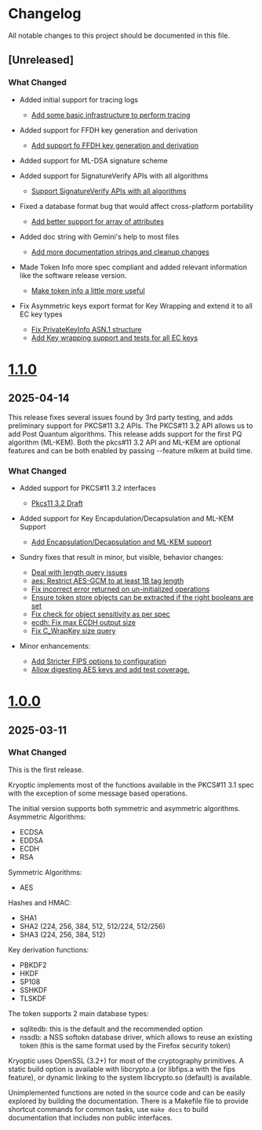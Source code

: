 # Changelog

All notable changes to this project should be documented in this file.

## [Unreleased]

### What Changed

* Added initial support for tracing logs
  - [Add some basic infrastructure to perform
     tracing](https://github.com/latchset/kryoptic/pull/259)

* Added support for FFDH key generation and derivation
  - [Add support fo FFDH key generation and
     derivation](https://github.com/latchset/kryoptic/pull/257)

* Added support for ML-DSA signature scheme

* Added support for SignatureVerify APIs with all algorithms
  - [Support SignatureVerify APIs with all
     algorithms](https://github.com/latchset/kryoptic/pull/216)

* Fixed a database format bug that would affect cross-platform portability
  - [Add better support for array of
     attributes](https://github.com/latchset/kryoptic/pull/219)

* Added doc string with Gemini's help to most files
  - [Add more documentation strings and cleanup
     changes](https://github.com/latchset/kryoptic/pull/229)

* Made Token Info more spec compliant and added relevant information like the
  software release version.
  - [Make token info a little more
     useful](https://github.com/latchset/kryoptic/pull/237)

* Fix Asymmetric keys export format for Key Wrapping and extend it to all EC key
  types
  - [Fix PrivateKeyInfo ASN.1
     structure](https://github.com/latchset/kryoptic/pull/238)
  - [Add Key wrapping support and tests for all EC
     keys](https://github.com/latchset/kryoptic/pull/239)

# [1.1.0]
## 2025-04-14

This release fixes several issues found by 3rd party testing, and adds
preliminary support for PKCS#11 3.2 APIs.
The PKCS#11 3.2 API allows us to add Post Quantum algorithms.
This release adds support for the first PQ algorithm (ML-KEM).
Both the pkcs#11 3.2 API and ML-KEM are optional features and can be
both enabled by passing --feature mlkem at build time.

### What Changed

* Added support for PKCS#11 3.2 interfaces
  - [Pkcs11 3.2 Draft](https://github.com/latchset/kryoptic/pull/149)

* Added support for Key Encapdulation/Decapsulation and ML-KEM Support
  - [Add Encapsulation/Decapsulation and ML-KEM
     support](https://github.com/latchset/kryoptic/pull/197)

* Sundry fixes that result in minor, but visible, behavior changes:
  - [Deal with length query
     issues](https://github.com/latchset/kryoptic/pull/185)
  - [aes: Restrict AES-GCM to at least 1B tag
     length](https://github.com/latchset/kryoptic/pull/189)
  - [Fix incorrect error returned on un-initialized
     operations](https://github.com/latchset/kryoptic/pull/192)
  - [Ensure token store objects can be extracted if the right booleans are
     set](https://github.com/latchset/kryoptic/pull/194)
  - [Fix check for object sensitivity as per
     spec](https://github.com/latchset/kryoptic/pull/198)
  - [ecdh: Fix max ECDH output
     size](https://github.com/latchset/kryoptic/pull/203)
  - [Fix C_WrapKey size query](https://github.com/latchset/kryoptic/pull/202)

* Minor enhancements:
  - [Add Stricter FIPS options to
     configuration](https://github.com/latchset/kryoptic/pull/199)
  - [Allow digesting AES keys and add test
     coverage.](https://github.com/latchset/kryoptic/pull/204)


# [1.0.0]
## 2025-03-11

### What Changed

This is the first release.

Kryoptic implements most of the functions available in the PKCS#11 3.1 spec with
the exception of some message based operations.

The initial version supports both symmetric and asymmetric algorithms.
Asymmetric Algorithms:
- ECDSA
- EDDSA
- ECDH
- RSA

Symmetric Algorithms:
- AES

Hashes and HMAC:
- SHA1
- SHA2 (224, 256, 384, 512, 512/224, 512/256)
- SHA3 (224, 256, 384, 512)

Key derivation functions:
- PBKDF2
- HKDF
- SP108
- SSHKDF
- TLSKDF

The token supports 2 main database types:
- sqlitedb: this is the default and the recommended option
- nssdb: a NSS softokn database driver, which allows to reuse
an existing token (this is the same format used by the Firefox
security token)

Kryoptic uses OpenSSL (3.2+) for most of the cryptography primitives.
A static build option is available with libcrypto.a (or libfips.a with the
fips feature), or dynamic linking to the system libcrypto.so (default) is
available.

Unimplemented functions are noted in the source code and can be easily
explored by building the documentation. There is a Makefile file to provide
shortcut commands for common tasks, use `make docs` to build documentation
that includes non public interfaces.

[1.0.0]: https://github.com/latchset/kryoptic/releases/tag/v1.0.0
[1.1.0]: https://github.com/latchset/kryoptic/releases/tag/v1.1.0

